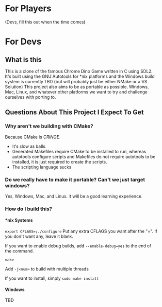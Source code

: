 # For Players
(Devs, fill this out when the time comes)

# For Devs
## What is this
This is a clone of the famous Chrome Dino Game written in C using SDL2.
It's built using the GNU Autotools for \*nix platforms and the Windows build system is currently TBD (but will probably just be either NMake or a VS Solution)
This project also aims to be as portable as possible.
Windows, Mac, Linux, and whatever other platforms we want to try and challenge ourselves with porting to.

## Questions About This Project I Expect To Get
### Why aren't we building with CMake?
Because CMake is *CRINGE*.

- It's slow as balls.
- Generated Makefiles require CMake to be installed to run, whereas autotools configure scripts and Makefiles do not require autotools to be installed, it is just required to create the scripts.
- The scripting language sucks
### Do we really have to make it portable? Can't we just target windows?
Yes, Windows, Mac, and Linux.
It will be a good learning experience.
### How do I build this?
#### \*nix Systems
``export CFLAGS=;./configure``
Put any extra CFLAGS you want after the "=". If you don't want any, leave it blank.

If you want to enable debug builds, add ``--enable-debug=yes`` to the end of the command.

``make``

Add ``-j<num>`` to build with multiple threads

If you want to install, simply ``sudo make install``
#### Windows
TBD

